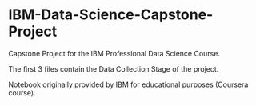 # IBM-Data-Science-Capstone-Project
Capstone Project for the IBM Professional Data Science Course.


The first 3 files contain the Data Collection Stage of the project.




Notebook originally provided by IBM for educational purposes (Coursera course).
